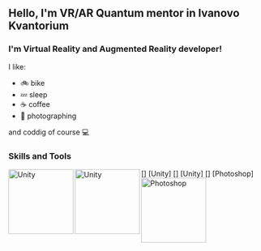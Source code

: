 ## Hello, I'm VR/AR Quantum mentor in Ivanovo Kvantorium 

### I'm Virtual Reality and Augmented Reality developer!

I like:
- :bike: bike
- :zzz: sleep
- :coffee: coffee
- :camera_flash: photographing

and coddig of course :computer:

### Skills and Tools
[<img align="left" alt="Unity" width="128px" src="https://unity.com/ru" />] [Unity]
[<img align="left" alt="Unity" width="128px" src="https://unity.com/ru" />] [Unity]
[<img align="left" alt="Photoshop" width="128px" src="https://www.google.com/url?sa=i&url=https%3A%2F%2Fwww.idtsoft.ru%2Fprogrammnoe-obespechenie%2Frazrabotchiki%2Fadobe%2Fadobe-photoshop&psig=AOvVaw17Uxc_ipxuRcYr4jogv1lB&ust=1634750605332000&source=images&cd=vfe&ved=0CAsQjRxqFwoTCJjg6dr-1vMCFQAAAAAdAAAAABAN" />] [Photoshop]
